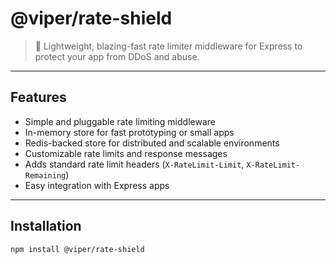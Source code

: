 # @viper/rate-shield

> 🚀 Lightweight, blazing-fast rate limiter middleware for Express to protect your app from DDoS and abuse.

---

## Features

- Simple and pluggable rate limiting middleware
- In-memory store for fast prototyping or small apps
- Redis-backed store for distributed and scalable environments
- Customizable rate limits and response messages
- Adds standard rate limit headers (`X-RateLimit-Limit`, `X-RateLimit-Remaining`)
- Easy integration with Express apps

---

## Installation

```bash
npm install @viper/rate-shield
